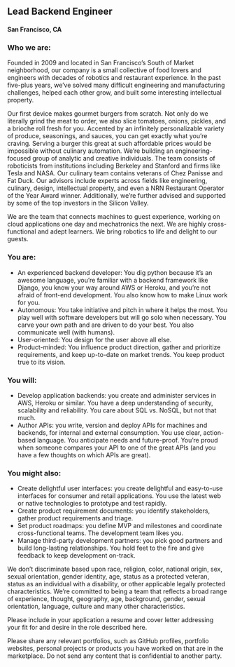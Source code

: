 ## Lead Backend Engineer
#### San Francisco, CA

### Who we are:
Founded in 2009 and located in San Francisco’s South of Market neighborhood, our company is a small collective of food lovers and engineers with decades of robotics and restaurant experience. In the past five-plus years, we’ve solved many difficult engineering and manufacturing challenges, helped each other grow, and built some interesting intellectual property.

Our first device makes gourmet burgers from scratch. Not only do we literally grind the meat to order, we also slice tomatoes, onions, pickles, and a brioche roll fresh for you. Accented by an infinitely personalizable variety of produce, seasonings, and sauces, you can get exactly what you’re craving.
Serving a burger this great at such affordable prices would be impossible without culinary automation. We’re building an engineering-focused group of analytic and creative individuals. The team consists of roboticists from institutions including Berkeley and Stanford and firms like Tesla and NASA. Our culinary team contains veterans of  Chez Panisse and Fat Duck. Our advisors include experts across fields like engineering, culinary, design, intellectual property, and even a NRN Restaurant Operator of the Year Award winner. Additionally, we’re further advised and supported by some of the top investors in the Silicon Valley.

We are the team that connects machines to guest experience, working on cloud applications one day and mechatronics the next. We are highly cross-functional and adept learners. We bring robotics to life and delight to our guests.

### You are:
+	An experienced backend developer: You dig python because it’s an awesome language, you’re familiar with a backend framework like Django, you know your way around AWS or Heroku, and you’re not afraid of front-end development. You also know how to make Linux work for you.
+	Autonomous: You take initiative and pitch in where it helps the most. You play well with software developers but will go solo when necessary. You carve your own path and are driven to do your best. You also communicate well (with humans).
+	User-oriented: You design for the user above all else.
+	Product-minded: You influence product direction, gather and prioritize requirements, and keep up-to-date on market trends. You keep product true to its vision.

### You will:
+	Develop application backends: you create and administer services in AWS, Heroku or similar. You have a deep understanding of security, scalability and reliability. You care about SQL vs. NoSQL, but not that much.
+	Author APIs: you write, version and deploy APIs for machines and backends, for internal and external consumption. You use clear, action-based language. You anticipate needs and future-proof. You’re proud when someone compares your API to one of the great APIs (and you have a few thoughts on which APIs are great).

### You might also:
+	Create delightful user interfaces: you create delightful and easy-to-use interfaces for consumer and retail applications. You use the latest web or native technologies to prototype and test rapidly.
+	Create product requirement documents: you identify stakeholders, gather product requirements and triage.
+	Set product roadmaps: you define MVP and milestones and coordinate cross-functional teams. The development team likes you.
+	Manage third-party development partners: you pick good partners and build long-lasting relationships. You hold feet to the fire and give feedback to keep development on-track.

We don’t discriminate based upon race, religion, color, national origin, sex, sexual orientation, gender identity, age, status as a protected veteran, status as an individual with a disability, or other applicable legally protected characteristics. We’re committed to being a team that reflects a broad range of experience, thought, geography, age, background, gender, sexual orientation, language, culture and many other characteristics.

Please include in your application a resume and cover letter addressing your fit for and desire in the role described here.

Please share any relevant portfolios, such as GitHub profiles, portfolio websites, personal projects or products you have worked on that are in the marketplace. Do not send any content that is confidential to another party.
